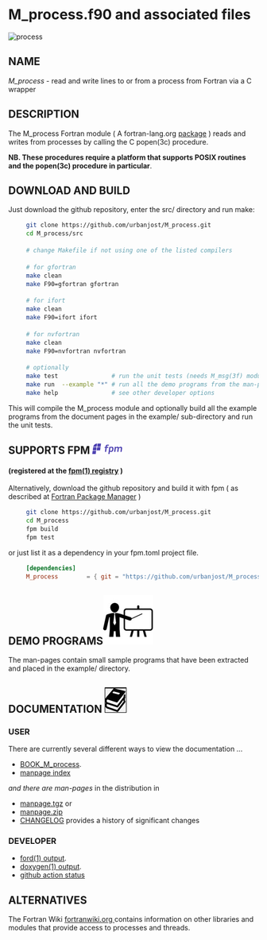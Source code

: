 # M_process.f90 and associated files
![process](images/M_process.gif)

## NAME

*M_process* - read and write lines to or from a process from Fortran via a C wrapper

## DESCRIPTION

The M_process Fortran module ( A fortran-lang.org [package](https://fortran-lang.org/packages/) )
reads and writes from processes by calling the C popen(3c) procedure.

__NB. These procedures require a platform that supports POSIX routines
and the popen(3c) procedure in particular__.

## DOWNLOAD AND BUILD
Just download the github repository, enter the src/ directory and run make:

```bash
     git clone https://github.com/urbanjost/M_process.git
     cd M_process/src

     # change Makefile if not using one of the listed compilers

     # for gfortran
     make clean
     make F90=gfortran gfortran

     # for ifort
     make clean
     make F90=ifort ifort

     # for nvfortran
     make clean
     make F90=nvfortran nvfortran

     # optionally
     make test               # run the unit tests (needs M_msg(3f) module)
     make run  --example "*" # run all the demo programs from the man-pages
     make help               # see other developer options
```

This will compile the M_process module and optionally build all the
example programs from the document pages in the example/ sub-directory
and run the unit tests.

## SUPPORTS FPM ![fpm](docs/images/fpm_logo.gif)
#### (registered at the [fpm(1) registry](https://github.com/fortran-lang/fpm-registry) )

Alternatively, download the github repository and
build it with fpm ( as described at [Fortran Package
Manager](https://github.com/fortran-lang/fpm) )

```bash
     git clone https://github.com/urbanjost/M_process.git
     cd M_process
     fpm build
     fpm test
```

or just list it as a dependency in your fpm.toml project file.

```toml
     [dependencies]
     M_process        = { git = "https://github.com/urbanjost/M_process.git" }
```

## DEMO PROGRAMS![demos](docs/images/demo.gif)

The man-pages contain small sample programs that have been extracted
and placed in the example/ directory.

## DOCUMENTATION   ![docs](docs/images/docs.gif)

### USER
There are currently several different ways to view the documentation ...

+ [BOOK_M_process](https://urbanjost.github.io/M_process/BOOK_M_process.html).
+ [manpage index](https://urbanjost.github.io/M_process/man3.html)

_and there are man-pages_ in the distribution in
+ [manpage.tgz](https://urbanjost.github.io/M_process/manpage.tgz) or
+ [manpage.zip](https://urbanjost.github.io/M_process/manpage.zip)
+ [CHANGELOG](docs/CHANGELOG.md) provides a history of significant changes

### DEVELOPER
   + [ford(1) output](https://urbanjost.github.io/M_uuid/fpm-ford/index.html).
   + [doxygen(1) output](https://urbanjost.github.io/M_process/doxygen_out/html/index.html).
   + [github action status](docs/STATUS.md)

## ALTERNATIVES

The Fortran Wiki [ fortranwiki.org ](http://fortranwiki.org) contains
information on other libraries and modules that provide access to processes and threads.
